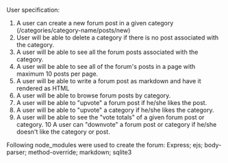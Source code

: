 
User specification:

1. A user can create a new forum post in a given category (/categories/category-name/posts/new)
2. User will be able to delete a category if there is no post associated with the category.
3. A user will be able to see all the forum posts associated with the category.
4. A user will be able to see all of the forum's posts in a page with maximum 10 posts per page.
5. A user will be able to write a forum post as markdown and have it rendered as HTML
6. A user will be able to browse forum posts by category.
7. A user will be able to  "upvote" a forum post if he/she likes the post.
8. A user will be able to "upvote" a category if he/she likes the category.
9. A user will be able to see the "vote totals" of a given forum post or category.
10 A user can "downvote" a forum post or category if he/she doesn't like the category or post.

Following node_modules were used to create the forum:
	Express;
	ejs;
	body-parser;
	method-override;
	markdown;
	sqlite3
